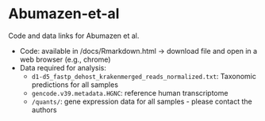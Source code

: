 # Abumazen-et-al
Code and data links for Abumazen et al.


* Code: available in /docs/Rmarkdown.html -> download file and open in a web browser (e.g., chrome)
* Data required for analysis:
  - `d1-d5_fastp_dehost_krakenmerged_reads_normalized.txt`:  Taxonomic predictions for all samples
  - `gencode.v39.metadata.HGNC`: reference human transcriptome
  - `/quants/`: gene expression data for all samples - please contact the authors
